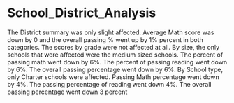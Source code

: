 # School_District_Analysis
The District summary was only slight affected. Average Math score was down by 0 and the overall passing % went up by 1% percent in both categories. 
The scores by grade were not affected at all. 
By size, the only schools that were affected were the medium sized schools. The percent of passing math went down by 6%. The percent of passing reading went down by 6%. The overall passing percentage went down by 6%.
By School type, only Charter schools were affected. Passing Math percentage went down by 4%. The passing percentage of reading went down 4%. The overall passing percentage went down 3 percent
  
  
